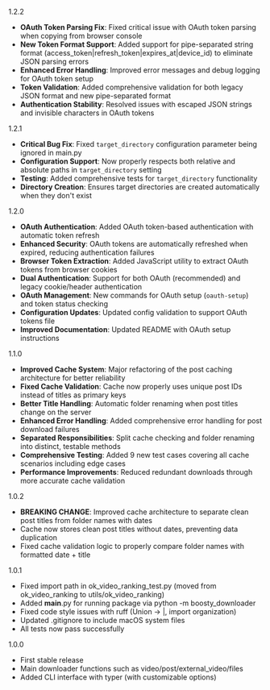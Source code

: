 1.2.2

- **OAuth Token Parsing Fix**: Fixed critical issue with OAuth token parsing when copying from browser console
- **New Token Format Support**: Added support for pipe-separated string format (access_token|refresh_token|expires_at|device_id) to eliminate JSON parsing errors
- **Enhanced Error Handling**: Improved error messages and debug logging for OAuth token setup
- **Token Validation**: Added comprehensive validation for both legacy JSON format and new pipe-separated format
- **Authentication Stability**: Resolved issues with escaped JSON strings and invisible characters in OAuth tokens

1.2.1

- **Critical Bug Fix**: Fixed `target_directory` configuration parameter being ignored in main.py
- **Configuration Support**: Now properly respects both relative and absolute paths in `target_directory` setting
- **Testing**: Added comprehensive tests for `target_directory` functionality
- **Directory Creation**: Ensures target directories are created automatically when they don't exist

1.2.0

- **OAuth Authentication**: Added OAuth token-based authentication with automatic token refresh
- **Enhanced Security**: OAuth tokens are automatically refreshed when expired, reducing authentication failures
- **Browser Token Extraction**: Added JavaScript utility to extract OAuth tokens from browser cookies 
- **Dual Authentication**: Support for both OAuth (recommended) and legacy cookie/header authentication
- **OAuth Management**: New commands for OAuth setup (`oauth-setup`) and token status checking
- **Configuration Updates**: Updated config validation to support OAuth tokens file
- **Improved Documentation**: Updated README with OAuth setup instructions

1.1.0

- **Improved Cache System**: Major refactoring of the post caching architecture for better reliability
- **Fixed Cache Validation**: Cache now properly uses unique post IDs instead of titles as primary keys
- **Better Title Handling**: Automatic folder renaming when post titles change on the server
- **Enhanced Error Handling**: Added comprehensive error handling for post download failures
- **Separated Responsibilities**: Split cache checking and folder renaming into distinct, testable methods
- **Comprehensive Testing**: Added 9 new test cases covering all cache scenarios including edge cases
- **Performance Improvements**: Reduced redundant downloads through more accurate cache validation

1.0.2

- **BREAKING CHANGE**: Improved cache architecture to separate clean post titles from folder names with dates
- Cache now stores clean post titles without dates, preventing data duplication
- Fixed cache validation logic to properly compare folder names with formatted date + title

1.0.1

- Fixed import path in ok_video_ranking_test.py (moved from ok_video_ranking to utils/ok_video_ranking)
- Added __main__.py for running package via python -m boosty_downloader
- Fixed code style issues with ruff (Union -> |, import organization)
- Updated .gitignore to include macOS system files
- All tests now pass successfully

1.0.0

- First stable release
- Main downloader functions such as video/post/external_video/files
- Added CLI interface with typer (with customizable options)
